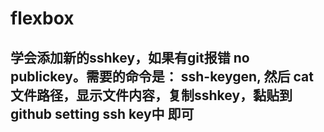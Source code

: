 # flexbox
## 学会添加新的sshkey，如果有git报错 no publickey。需要的命令是： ssh-keygen, 然后 cat 文件路径，显示文件内容，复制sshkey，黏贴到github setting ssh key中 即可
